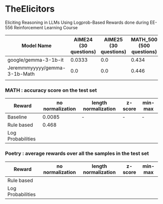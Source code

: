 # TheElicitors
Eliciting Reasoning in LLMs Using Logprob-Based Rewards done during EE-556 Reinforcement Learning Course

| Model Name   | AIME24 (30 questions) | AIME25 (30 questions) | MATH_500 (500 questions) | GPQA:diamond (198 questions) | U_math (900 questions) |
|--------------|--------|--------|----------|--------------|--------|
|google/gemma-3-1b-it| 0.0333 |0.0|0.434|0.288|0.128|
|Jeremmmyyyyy/gemma-3-1b-Math|0.0 |0.0|0.446|0.032|0.13|
|||||||


### MATH : accuracy score on the test set
|Reward|no normalization|length normalization|z-score|min-max|
|--------------|--------------|--------|--------|--------|
|Baseline|0.0085|-|-|-|
|Rule based |0.468|||
|Log Probabilities||||


### Poetry : average rewards over all the samples in the test set
|Reward|no normalization|length normalization|z-score|min-max|
|--------------|--------------|--------|--------|--------|
|Rule based ||||
|Log Probabilities||||


